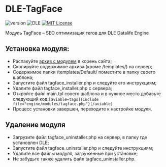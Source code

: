 # DLE-TagFace
![version](https://img.shields.io/badge/version-1.1.2-red.svg?style=flat-square "Version")
![DLE](https://img.shields.io/badge/DLE-8.2-green.svg?style=flat-square "DLE Version")
[![MIT License](https://img.shields.io/badge/license-MIT-blue.svg?style=flat-square)](https://github.com/dle-modules/DLE-TagFace/blob/master/LICENSE)

Модуль TagFace – SEO оптимизация тегов для DLE Datalife Engine

## Установка модуля:

- Распакуйте [архив с модулем](https://github.com/dle-modules/DLE-TagFace/releases/latest) в корень сайта;
- Скопируйте содержимое архива (кроме /templates/) на сервер;
- Содержимое папки /templates/Default/ поместите в папку своего шаблона;
- Запустите файл tagface_installer.php и следуйте его инструкциям;
- Удалите файл tagface_installer.php с сервера;
- Откройте файл main.tpl своего шаблона и в нужное место добавьте следующий код:`[aviable=tags]{include file="engine/modules/tagface.php"}[/aviable]`
- Процесс установки завершен, переходите к настройке модуля.

## Удаление модуля

- Загрузите файл tagface_uninstaller.php на сервер, в папку где установлен DLE;
- Запустите файл tagface_uninstaller.php и следуйте инструкциям;
- Удалите все файлы модуля, загруженные при установке;
- Не забудьте также удалить файл tagface_uninstaller.php.